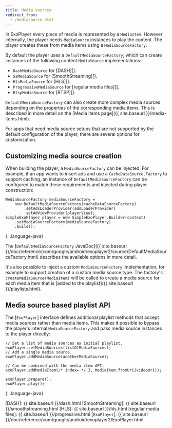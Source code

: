 ```yaml
---
title: Media sources
redirect_from:
  - /mediasource.html
---
```


In ExoPlayer every piece of media is represented by a `MediaItem`. However
internally, the player needs `MediaSource` instances to play the content. The
player creates these from media items using a `MediaSourceFactory`.

By default the player uses a `DefaultMediaSourceFactory`, which can create
instances of the following content `MediaSource` implementations:

* `DashMediaSource` for [DASH][].
* `SsMediaSource` for [SmoothStreaming][].
* `HlsMediaSource` for [HLS][].
* `ProgressiveMediaSource` for [regular media files][].
* `RtspMediaSource` for [RTSP][].

`DefaultMediaSourceFactory` can also create more complex media sources depending
on the properties of the corresponding media items. This is described in more
detail on the [Media items page]({{ site.baseurl }}/media-items.html).

For apps that need media source setups that are not supported by the
default configuration of the player, there are several options for
customization.

## Customizing media source creation ##

When building the player, a `MediaSourceFactory` can be injected. For example, if
an app wants to insert ads and use a `CacheDataSource.Factory` to support
caching, an instance of `DefaultMediaSourceFactory` can be configured to match
these requirements and injected during player construction:

~~~
MediaSourceFactory mediaSourceFactory =
    new DefaultMediaSourceFactory(cacheDataSourceFactory)
        .setAdsLoaderProvider(adsLoaderProvider)
        .setAdViewProvider(playerView);
SimpleExoPlayer player = new SimpleExoPlayer.Builder(context)
    .setMediaSourceFactory(mediaSourceFactory)
    .build();
~~~
{: .language-java}

The
[`DefaultMediaSourceFactory` JavaDoc]({{ site.baseurl }}/doc/reference/com/google/android/exoplayer2/source/DefaultMediaSourceFactory.html)
describes the available options in more detail.

It's also possible to inject a custom `MediaSourceFactory` implementation, for
example to support creation of a custom media source type. The factory's
`createMediaSource(MediaItem)` will be called to create a media source for each
media item that is
[added to the playlist]({{ site.baseurl }}/playlists.html).

## Media source based playlist API ##

The [`ExoPlayer`] interface defines additional playlist methods that accept
media sources rather than media items. This makes it possible to bypass the
player's internal `MediaSourceFactory` and pass media source instances to the
player directly:

~~~
// Set a list of media sources as initial playlist.
exoPlayer.setMediaSources(listOfMediaSources);
// Add a single media source.
exoPlayer.addMediaSource(anotherMediaSource);

// Can be combined with the media item API.
exoPlayer.addMediaItem(/* index= */ 3, MediaItem.fromUri(videoUri));

exoPlayer.prepare();
exoPlayer.play();
~~~
{: .language-java}

[DASH]: {{ site.baseurl }}/dash.html
[SmoothStreaming]: {{ site.baseurl }}/smoothstreaming.html
[HLS]: {{ site.baseurl }}/hls.html
[regular media files]: {{ site.baseurl }}/progressive.html
[`ExoPlayer`]: {{ site.baseurl }}/doc/reference/com/google/android/exoplayer2/ExoPlayer.html
